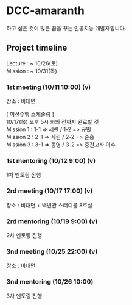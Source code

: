 # DCC-amaranth  
하고 싶은 것이 많은 꿈을 꾸는 인공지능 개발자입니다.      
  
## Project timeline    
Lecture  : ~ 10/26(토)  
Mission : ~ 10/31(목)  

### 1st meeting (10/11 10:00) (v)    
장소 : 비대면   

[ 미션수행 스케줄링 ]    
10/17(목) 오후 5시 회의 전까지 완료할 것        
Mission 1 : 1-1 => 세린 / 1-2 => 규민        
Mission 2 : 2-1 => 세린 / 2-2 => 준홍          
Mission 3 : 3-1 => 동영 / 3-2 => 중간고사 이후               
  
### 1st mentoring (10/12 9:00) (v)      
1차 멘토링 진행   

### 2rd meeting (10/17 17:00) (v)  
장소 : 비대면 + 백년관 스터디룸 8호실         

### 2rd mentoring (10/19 9:00) (v)      
2차 멘토링 진행   

### 3nd meeting (10/25 22:00) (v)  
장소 : 비대면   

### 3nd mentoring (10/26 10:00)      
3차 멘토링 진행    
